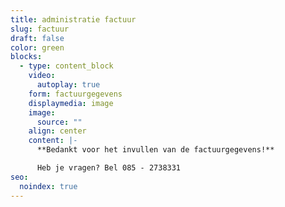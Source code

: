 ```yaml
---
title: administratie factuur
slug: factuur
draft: false
color: green
blocks:
  - type: content_block
    video:
      autoplay: true
    form: factuurgegevens
    displaymedia: image
    image:
      source: ""
    align: center
    content: |-
      **Bedankt voor het invullen van de factuurgegevens!**

      Heb je vragen? Bel 085 - 2738331
seo:
  noindex: true
---
```

